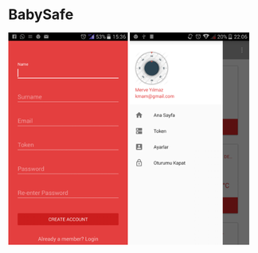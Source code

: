 # BabySafe 

<img src="https://github.com/merveylmz/ScreenShots/blob/master/Android/Screenshot_2017-04-04-15-36-19.png" width="240">     <img src="https://github.com/merveylmz/ScreenShots/blob/master/Android/Screenshot_2017-04-12-22-06-02.png" width="240"> 

